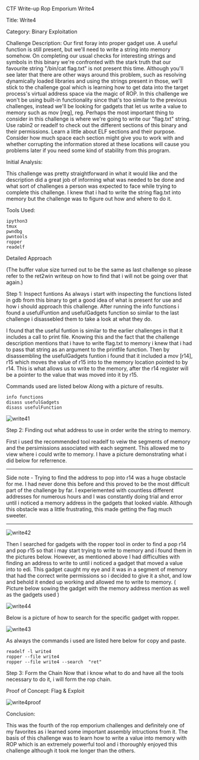 CTF Write-up Rop Emporium Write4

Title: Write4

Category: Binary Exploitation

Challenge Description: 
Our first foray into proper gadget use. A useful function is still present, but we'll need to write a string into memory somehow. On completing our usual checks for interesting strings and symbols in this binary we're confronted with the stark truth that our favourite string "/bin/cat flag.txt" is not present this time. Although you'll see later that there are other ways around this problem, such as resolving dynamically loaded libraries and using the strings present in those, we'll stick to the challenge goal which is learning how to get data into the target process's virtual address space via the magic of ROP. In this challenge we won't be using built-in functionality since that's too similar to the previous challenges, instead we'll be looking for gadgets that let us write a value to memory such as mov [reg], reg. Perhaps the most important thing to consider in this challenge is where we're going to write our "flag.txt" string. Use rabin2 or readelf to check out the different sections of this binary and their permissions. Learn a little about ELF sections and their purpose. Consider how much space each section might give you to work with and whether corrupting the information stored at these locations will cause you problems later if you need some kind of stability from this program.  



Initial Analysis:

This challenge was pretty straightforward in what it would like and the description did a great job of informing what was needed to be done and what sort of challenges a person was 
expected to face while trying to complete this challenge. I knew that i had to write the string flag.txt into memory but the challenge was to figure out how and where to do it.

Tools Used:

    ipython3
    tmux
    pwndbg
    pwntools
    ropper
    readelf
    

Detailed Approach

(The buffer value size turned out to be the same as last challenge so please refer to the ret2win writeup on how to find that i will not be going over that again.)

Step 1: Inspect funtions
As always i start with inspecting the functions listed in gdb from this binary to get a good idea of what is present for use and how i should approach this challenge. After running the info functions i found a usefulFuntion and usefulGadgets function so similar to the last challenge i disassebled them to take a look at what they do.

I found that the useful funtion is similar to the earlier challenges in that it includes a call to print file. Knowing this and the fact that the challenge description mentions that i have to write flag.txt to memory i knew that i had to pass that string as an argument to the printfile function. Then by disassembling the usefulGadgets funtion i found that it included a mov [r14], r15 which moves the value of r15 into to the memory location pointed to by r14. This is what allows us to write to the memory, after the r14 register will be a pointer to the value that was moved into it 
by r15.

Commands used are listed below Along with a picture of results.

``` 
info functions
disass usefulGadgets
disass usefulFunction
```
![write41](https://github.com/Jaafar-G/ctf-writeups/assets/120587992/55b62c55-a896-419b-9f28-3738453df305)


Step 2: Finding out what address to use in order write the string to memory.

First i used the recommended tool readelf to veiw the segments of memory and the persimissions associated with each segment. This allowed me to view where i could write to memory.
I have a picture demonstrating what i did below for referrence.

*** 
Side note - Trying to find the address to pop into r14 was a huge obstacle for me. I had never done this before and this proved to be the most difficult part of the challenge by far.
I experiemented with countless different addresses for numerous hours and I was constantly doing trial and error until i noticed a memory address in the gadgets that looked viable. 
Although this obstacle  was a little frustrating, this made getting the flag much sweeter.
***

![write42](https://github.com/Jaafar-G/ctf-writeups/assets/120587992/0e0ef250-d046-49ae-a8ed-05ac65e74db7)


Then I searched for gadgets with the ropper tool in order to find a pop r14 and pop r15 so that i may start trying to write to memory and i found them in the pictures below. However,
as mentioned above I had difficulties with finding an address to write to until i noticed a gadget that moved a value into to edi. This gadget caught my eye and it was in a segment
of memory that had the correct write permissions so i decided to give it a shot, and low and behold it ended up working and allowed me to write to memory. 
( Picture below sowing the gadget with the memory address mention as well as the gadgets used )

![write44](https://github.com/Jaafar-G/ctf-writeups/assets/120587992/426df81d-c5cd-4b01-ac78-a730d0a87f00)

Below is a picture of how to search for the specific gadget with ropper.

![write43](https://github.com/Jaafar-G/ctf-writeups/assets/120587992/66e5acdf-836e-4a24-af89-8809caa712f3)


As always the commands i used are listed here below for copy and paste.

```
readelf -l write4
ropper --file write4
ropper --file write4 --search  "ret"
```



Step 3: Form the Chain
Now that i know what to do and have all the tools necessary to do it, i will form the rop chain. 


Proof of Concept: Flag & Exploit

![write4proof](https://github.com/Jaafar-G/ctf-writeups/assets/120587992/1dc30b1a-87e6-4777-a6ab-2ffa387655ac)


Conclusion:

This was the fourth of the rop emporium challenges and definitely one of my favorites as i learned some important assembly intructions from it. The basis of this challenge
was to learn how to write a value into memory with ROP which is an extremely powerful tool and i thoroughly enjoyed this challenge although it took me longer than the others.
